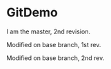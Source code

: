 # GitDemo
I am the master, 2nd revision.

Modified on base branch, 1st rev.

Modified on base branch, 2nd rev.
